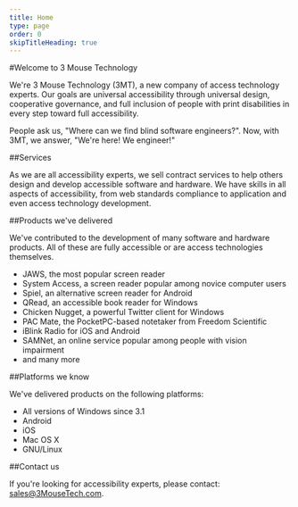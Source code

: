 ```yaml
---
title: Home
type: page
order: 0
skipTitleHeading: true
---
```


#Welcome to 3 Mouse Technology

We're 3 Mouse Technology (3MT), a new company of access technology experts. Our goals are universal accessibility through universal design, cooperative governance, and full inclusion of people with print disabilities in every step toward full accessibility.

People ask us, "Where can we find blind software engineers?". Now, with 3MT, we answer, "We're here! We engineer!"

##Services

As we are all accessibility experts, we sell contract services to help others design and develop accessible software and hardware. We have skills in all aspects of accessibility, from web standards compliance to application and even access technology development.

##Products we've delivered

We've contributed to the development of many software and hardware products. All of these are fully accessible or are access technologies themselves.

* JAWS, the most popular screen reader
* System Access, a screen reader popular among novice computer users
* Spiel, an alternative screen reader for Android
* QRead, an accessible book reader for Windows
* Chicken Nugget, a powerful Twitter client for Windows
* PAC Mate, the PocketPC-based notetaker from Freedom Scientific
* iBlink Radio for iOS and Android
* SAMNet, an online service popular among people with vision impairment
* and many more

##Platforms we know

We've delivered products on the following platforms:

* All versions of Windows since 3.1
* Android
* iOS
* Mac OS X
* GNU/Linux

##Contact us

If you're looking for accessibility experts, please contact: [sales@3MouseTech.com](mailto:sales@3MouseTech.com).
